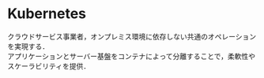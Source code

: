 # Kubernetes
クラウドサービス事業者，オンプレミス環境に依存しない共通のオペレーションを実現する．  
アプリケーションとサーバー基盤をコンテナによって分離することで，柔軟性やスケーラビリティを提供．
